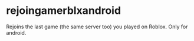 # rejoingamerblxandroid
Rejoins the last game (the same server too) you played on Roblox. Only for android.
